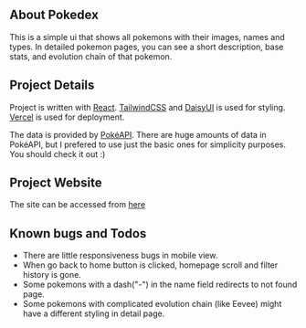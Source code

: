## About Pokedex

This is a simple ui that shows all pokemons with their images, names and types. In detailed pokemon pages, you can see a short description, base stats, and evolution chain of that pokemon.

## Project Details

Project is written with [React](https://reactjs.org/). [TailwindCSS](https://tailwindcss.com/) and [DaisyUI](https://daisyui.com/) is used for styling.  [Vercel](https://vercel.com/) is used for deployment.

The data is provided by [PokéAPI](https://pokeapi.co/). There are huge amounts of data in PokéAPI, but I prefered to use just the basic ones for simplicity purposes. You should check it out :)

## Project Website
The site can be accessed from [here](https://react-pokedex-alpha.vercel.app/)

## Known bugs and Todos

- There are little responsiveness bugs in mobile view.
- When go back to home button is clicked, homepage scroll and filter history is gone.
- Some pokemons with a dash("-") in the name field redirects to not found page.
- Some pokemons with complicated evolution chain (like Eevee) might have a different styling in detail page.